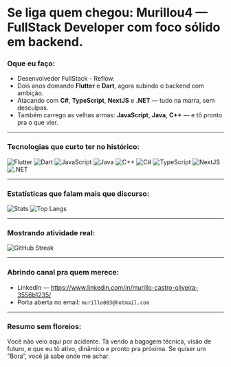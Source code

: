 <!-- Banner ou arte ASCII estilo sem medo -->
#  Se liga quem chegou: **Murillou4** — FullStack Developer com foco sólido em backend.

###  Oque eu faço:
- Desenvolvedor FullStack - Reflow.
- Dois anos domando **Flutter** e **Dart**, agora subindo o backend com ambição.
- Atacando com **C#**, **TypeScript**, **NextJS** e **.NET** — tudo na marra, sem desculpas.
- Também carrego as velhas armas: **JavaScript**, **Java**, **C++** — e tô pronto pra o que vier.

---

###  Tecnologias que curto ter no histórico:
![Flutter](https://img.shields.io/badge/Flutter-02569B?logo=flutter&style=for-the-badge)
![Dart](https://img.shields.io/badge/Dart-0175C2?logo=dart&style=for-the-badge)
![JavaScript](https://img.shields.io/badge/JavaScript-323330?logo=javascript&style=for-the-badge)
![Java](https://img.shields.io/badge/Java-007396?logo=java&style=for-the-badge)
![C++](https://img.shields.io/badge/C++-00599C?logo=c%2B%2B&style=for-the-badge)
![C#](https://img.shields.io/badge/C%23-239120?logo=c-sharp&style=for-the-badge)
![TypeScript](https://img.shields.io/badge/TypeScript-3178C6?logo=typescript&style=for-the-badge)
![NextJS](https://img.shields.io/badge/Next.js-000000?logo=nextdotjs&style=for-the-badge)
![.NET](https://img.shields.io/badge/.NET-512BD4?logo=dotnet&style=for-the-badge)

---

###  Estatísticas que falam mais que discurso:
![Stats](https://github-readme-stats.vercel.app/api?username=Murillou4&show_icons=true&theme=radical)
![Top Langs](https://github-readme-stats.vercel.app/api/top-langs/?username=Murillou4&layout=compact)

---

###  Mostrando atividade real:
![GitHub Streak](https://github-readme-streak-stats.herokuapp.com/?user=Murillou4)

---


###  Abrindo canal pra quem merece:
-  LinkedIn — https://www.linkedin.com/in/murillo-castro-oliveira-3556b1235/
-  Porta aberta no email: `murillo003@hotmail.com`

---

###  Resumo sem floreios:
Você não veio aqui por acidente. Tá vendo a bagagem técnica, visão de futuro, e que eu tô ativo, dinâmico e pronto pra próxima. Se quiser um “Bora”, você já sabe onde me achar.

